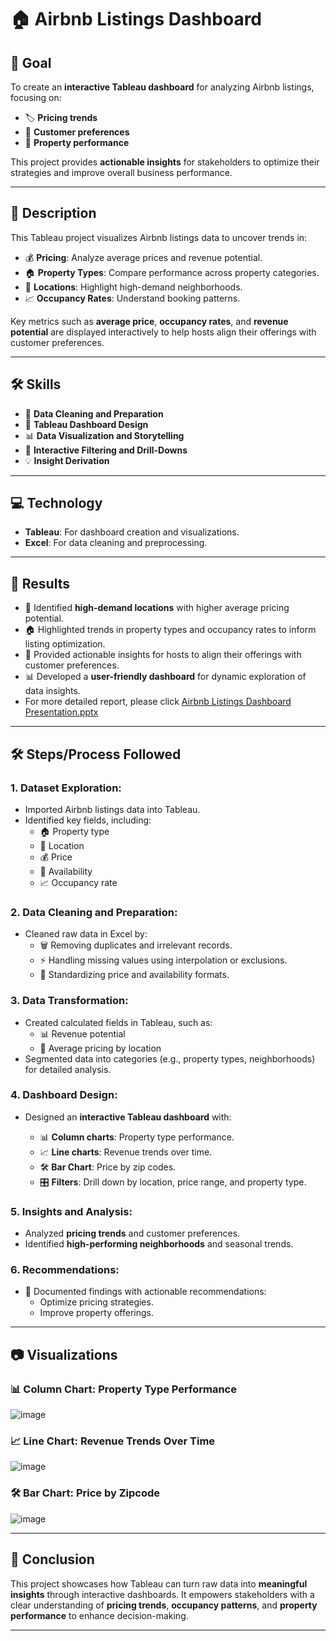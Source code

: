 
# 🏠 Airbnb Listings Dashboard

## 🎯 **Goal**
To create an **interactive Tableau dashboard** for analyzing Airbnb listings, focusing on:
- 🏷️ **Pricing trends**
- 👥 **Customer preferences**
- 🏢 **Property performance**

This project provides **actionable insights** for stakeholders to optimize their strategies and improve overall business performance.

---

## 📝 **Description**
This Tableau project visualizes Airbnb listings data to uncover trends in:
- 💰 **Pricing**: Analyze average prices and revenue potential.
- 🏠 **Property Types**: Compare performance across property categories.
- 📍 **Locations**: Highlight high-demand neighborhoods.
- 📈 **Occupancy Rates**: Understand booking patterns.

Key metrics such as **average price**, **occupancy rates**, and **revenue potential** are displayed interactively to help hosts align their offerings with customer preferences.

---

## 🛠️ **Skills**
- 🧹 **Data Cleaning and Preparation**
- 🎨 **Tableau Dashboard Design**
- 📊 **Data Visualization and Storytelling**
- 🔎 **Interactive Filtering and Drill-Downs**
- 💡 **Insight Derivation**

---

## 💻 **Technology**
- **Tableau**: For dashboard creation and visualizations.
- **Excel**: For data cleaning and preprocessing.

---

## 🚀 **Results**
- 📍 Identified **high-demand locations** with higher average pricing potential.
- 🏠 Highlighted trends in property types and occupancy rates to inform listing optimization.
- 🎯 Provided actionable insights for hosts to align their offerings with customer preferences.
- 📊 Developed a **user-friendly dashboard** for dynamic exploration of data insights.
- For more detailed report, please click [Airbnb Listings Dashboard Presentation.pptx](https://github.com/DataBySwapna/Airbnb-Listings-Dashboard/blob/main/Airbnb%20Listings%20Dashboard%20Presentation.pptx)

---

## 🛠️ **Steps/Process Followed**

### **1. Dataset Exploration**:
- Imported Airbnb listings data into Tableau.
- Identified key fields, including:
  - 🏠 Property type
  - 📍 Location
  - 💰 Price
  - 📅 Availability
  - 📈 Occupancy rate

### **2. Data Cleaning and Preparation**:
- Cleaned raw data in Excel by:
  - 🗑️ Removing duplicates and irrelevant records.
  - ⚡ Handling missing values using interpolation or exclusions.
  - 🧾 Standardizing price and availability formats.

### **3. Data Transformation**:
- Created calculated fields in Tableau, such as:
  - 📊 Revenue potential
  - 📍 Average pricing by location
- Segmented data into categories (e.g., property types, neighborhoods) for detailed analysis.

### **4. Dashboard Design**:
- Designed an **interactive Tableau dashboard** with:
  
  - 📊 **Column charts**: Property type performance.
  - 📈 **Line charts**: Revenue trends over time.
  - 🛠️ **Bar Chart**: Price by zip codes.
  - 🎛️ **Filters**: Drill down by location, price range, and property type.

### **5. Insights and Analysis**:
- Analyzed **pricing trends** and customer preferences.
- Identified **high-performing neighborhoods** and seasonal trends.

### **6. Recommendations**:
- 📑 Documented findings with actionable recommendations:
  - Optimize pricing strategies.
  - Improve property offerings.


---

## 📷 **Visualizations**


### 📊 Column Chart: Property Type Performance
![image](https://github.com/user-attachments/assets/a91ade29-bbe3-4c59-97cd-e8ddc391ee0b)



### 📈 Line Chart: Revenue Trends Over Time
![image](https://github.com/user-attachments/assets/8a4c089c-96a2-4810-99d8-9d68886f2ed8)


### 🛠️ **Bar Chart**: Price by Zipcode
![image](https://github.com/user-attachments/assets/7fc02847-d3ca-4194-b4a8-f15cb46e0fff)



---

## 📌 **Conclusion**
This project showcases how Tableau can turn raw data into **meaningful insights** through interactive dashboards. It empowers stakeholders with a clear understanding of **pricing trends**, **occupancy patterns**, and **property performance** to enhance decision-making.

---



